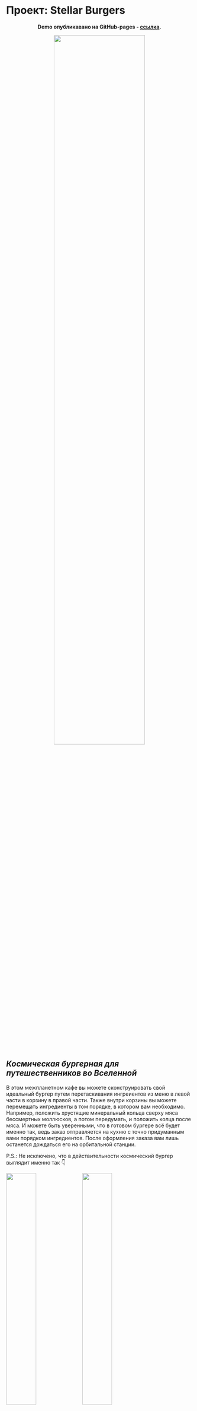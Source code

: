 # **Проект: Stellar Burgers** 
 <p align="center">
  <b align="center" >Demo опубликавано на GitHub-pages - <a href="https://nastyanev.github.io/react-stellar-burger/" title="Ссылка на GitHub Pages">ссылка</a>.</b>
 </p>
 <p align="center">
  <img src="https://github.com/NastyaNev/react-stellar-burger/assets/129982615/6d6a2cf0-46f3-4efc-8a81-deb30f6f396f" width="70%"/>
 </p>

## *Космическая бургерная для путешественников во Вселенной*

В этом межпланетном кафе вы можете сконструировать свой идеальный бургер путем перетаскивания ингреиентов из меню в левой части в корзину в правой части. Также внутри корзины вы можете перемещать ингредиенты в том порядке, в котором вам необходимо. Например, положить хрустящие минеральный кольца сверху мяса бессмертных моллюсков, а потом передумать, и положить колца после мяса. И можете быть уверенными, что в готовом бургере всё будет именно так, ведь заказ отправляется на кухню с точно придуманным вами порядком ингредиентов. После оформления заказа вам лишь останется дождаться его на орбитальной станции.

P.S.: Не исключено, что в действительности космический бургер выглядит именно так :point_down:

<img src="https://www.disneytouristblog.com/wp-content/uploads/2019/06/guardians-galaxy-awesome-epcot-food-disney-world-2086.jpg" width="40%"/> <img src="https://blogmickey.com/wp-content/uploads/2019/06/org_dsc07935.jpg" width="40%"/>

***Что было сделано:***
  * ~~Создана разметка сайта при помощи jsx.~~
  * Код написан с использованием библиотеки React.
  * ~~Добавлена проверка PropTypes.~~
  * Написана бизнес-логика при помощи Redux.
  * Осуществлено перетаскивание ингредиентов из меню в корзину при помощи react-dnd.
  * Проект переписан на TypeScript.
  * Созданы ленты заказов при помощи WebSocket.
  * Оформлен личный кабинет пользователя с возможностью регистрироваться, восстанавливать пароль и менять данные.
  * Осуществлен переход по страницам  через  react-router-dom.
  * Проект покрыт ui-тестами и e2e-тестами с использованием Cypress.

***В планах***
  * Сделать мобильную версию.

  ***Скачать*** проект можно, нажав на кнопку "Code" > "Download ZIP".
  ***Запустить*** проект локально - команда npm start.
  ***Задеплоить*** проект - команда npm run deploy.

Приятного космического аппетита!
